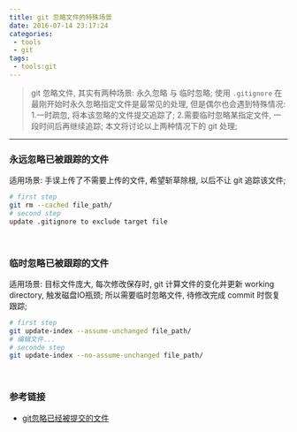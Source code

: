 ```yaml
---
title: git 忽略文件的特殊场景
date: 2016-07-14 23:17:24
categories:
 - tools
 - git
tags:
 - tools:git
---
```


> git 忽略文件, 其实有两种场景: 永久忽略 与 临时忽略;
使用 `.gitignore` 在最刚开始时永久忽略指定文件是最常见的处理, 但是偶尔也会遇到特殊情况:
1.一时疏忽, 将本该忽略的文件提交追踪了;
2.需要临时忽略某指定文件, 一段时间后再继续追踪;
本文将讨论以上两种情况下的 git 处理;

<!--more-->

------

### **永远忽略已被跟踪的文件**
适用场景:
手误上传了不需要上传的文件, 希望斩草除根, 以后不让 git 追踪该文件;
``` bash
# first step
git rm --cached file_path/
# second step
update .gitignore to exclude target file
```
&nbsp;
### **临时忽略已被跟踪的文件**
适用场景:
目标文件庞大, 每次修改保存时, git 计算文件的变化并更新 working directory, 触发磁盘IO瓶颈;
所以需要临时忽略文件, 待修改完成 commit 时恢复跟踪;
``` bash
# first step
git update-index --assume-unchanged file_path/
# 编辑文件...
# seconde step
git update-index --no-assume-unchanged file_path/
```
&nbsp;
### **参考链接**
- [git忽略已经被提交的文件](https://segmentfault.com/q/1010000000430426)

